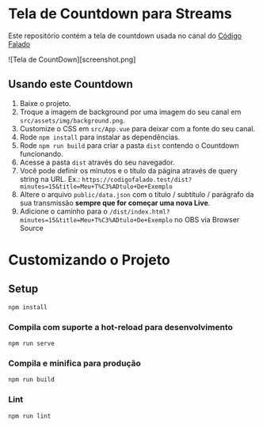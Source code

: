 # Tela de Countdown para Streams

Este repositório contém a tela de countdown usada no canal do [Código Falado](https://www.twitch.tv/codigofalado)

![Tela de CountDown][screenshot.png]

## Usando este Countdown

1. Baixe o projeto.
2. Troque a imagem de background por uma imagem do seu canal em `src/assets/img/background.png`.
3. Customize o CSS em `src/App.vue` para deixar com a fonte do seu canal.
4. Rode `npm install` para instalar as dependências.
5. Rode `npm run build` para criar a pasta `dist` contendo o Countdown funcionando.
6. Acesse a pasta `dist` através do seu navegador.
7. Você pode definir os minutos e o título da página através de query string na URL. Ex.: `https://codigofalado.test/dist?minutes=15&title=Meu+T%C3%ADtulo+De+Exemplo`
8. Altere o arquivo `public/data.json` com o título / subtítulo / parágrafo da sua transmissão **sempre que for começar uma nova Live**.
9. Adicione o caminho para o `/dist/index.html?minutes=15&title=Meu+T%C3%ADtulo+De+Exemplo` no OBS via Browser Source

# Customizando o Projeto

## Setup

```
npm install
```

### Compila com suporte a hot-reload para desenvolvimento

```
npm run serve
```

### Compila e minifica para produção

```
npm run build
```

### Lint

```
npm run lint
```
